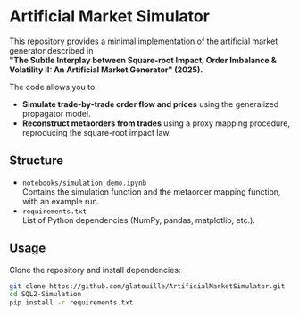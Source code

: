 # Artificial Market Simulator

This repository provides a minimal implementation of the artificial market generator described in  
**"The Subtle Interplay between Square-root Impact, Order Imbalance & Volatility II: An Artificial Market Generator" (2025).**

The code allows you to:
- **Simulate trade-by-trade order flow and prices** using the generalized propagator model.
- **Reconstruct metaorders from trades** using a proxy mapping procedure, reproducing the square-root impact law.

## Structure
- `notebooks/simulation_demo.ipynb`  
  Contains the simulation function and the metaorder mapping function, with an example run.
- `requirements.txt`  
  List of Python dependencies (NumPy, pandas, matplotlib, etc.).

## Usage
Clone the repository and install dependencies:
```bash
git clone https://github.com/glatouille/ArtificialMarketSimulator.git
cd SQL2-Simulation
pip install -r requirements.txt
